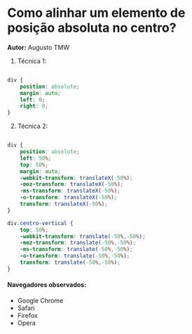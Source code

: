 # Como alinhar um elemento de posição absoluta no centro?

**Autor:** Augusto TMW

1. Técnica 1:

```css

div {
    position: absolute;
    margin: auto;
    left: 0;
    right: 0;
}

```


2. Técnica 2:

```css

div {
    position: absolute;
    left: 50%;
    top: 50%;
    margin: auto;
    -webkit-transform: translateX(-50%);
    -moz-transform: translateX(-50%);
    -ms-transform: translateX(-50%);
    -o-transform: translateX(-50%);
    transform: translateX(-50%);
}

div.centro-vertical {
    top: 50%;
    -webkit-transform: translate(-50%,-50%);
    -moz-transform: translate(-50%,-50%);
    -ms-transform: translate(-50%,-50%);
    -o-transform: translate(-50%,-50%);
    transform: translate(-50%,-50%);    
}

```

#### Navegadores observados:

* Google Chrome
* Safari
* Firefox
* Opera